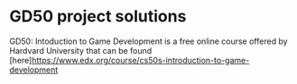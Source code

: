 # GD50 project solutions
GD50: Intoduction to Game Development is a free online course offered by Hardvard University that can be found [here]https://www.edx.org/course/cs50s-introduction-to-game-development

